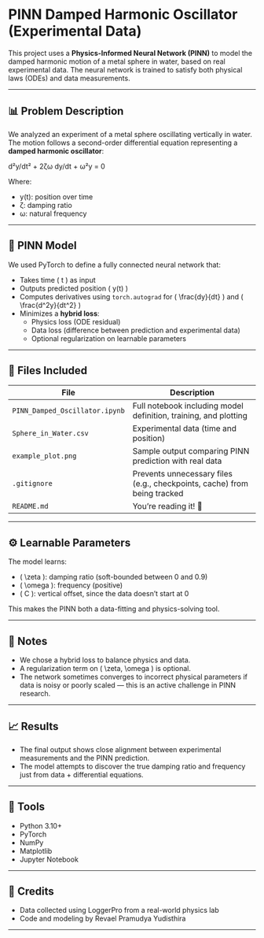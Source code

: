 # PINN Damped Harmonic Oscillator (Experimental Data)

This project uses a **Physics-Informed Neural Network (PINN)** to model the damped harmonic motion of a metal sphere in water, based on real experimental data. The neural network is trained to satisfy both physical laws (ODEs) and data measurements.

---

## 📊 Problem Description

We analyzed an experiment of a metal sphere oscillating vertically in water. The motion follows a second-order differential equation representing a **damped harmonic oscillator**:

d²y/dt² + 2ζω dy/dt + ω²y = 0

Where:
- y(t): position over time
- ζ: damping ratio
- ω: natural frequency

---

## 🧠 PINN Model

We used PyTorch to define a fully connected neural network that:
- Takes time \( t \) as input
- Outputs predicted position \( y(t) \)
- Computes derivatives using `torch.autograd` for \( \frac{dy}{dt} \) and \( \frac{d^2y}{dt^2} \)
- Minimizes a **hybrid loss**:
  - Physics loss (ODE residual)
  - Data loss (difference between prediction and experimental data)
  - Optional regularization on learnable parameters

---

## 🧪 Files Included

| File | Description |
|------|-------------|
| `PINN_Damped_Oscillator.ipynb` | Full notebook including model definition, training, and plotting |
| `Sphere_in_Water.csv` | Experimental data (time and position) |
| `example_plot.png` | Sample output comparing PINN prediction with real data |
| `.gitignore` | Prevents unnecessary files (e.g., checkpoints, cache) from being tracked |
| `README.md` | You’re reading it! 🎉 |

---

## ⚙️ Learnable Parameters

The model learns:
- \( \zeta \): damping ratio (soft-bounded between 0 and 0.9)
- \( \omega \): frequency (positive)
- \( C \): vertical offset, since the data doesn’t start at 0

This makes the PINN both a data-fitting and physics-solving tool.

---

## 🧩 Notes

- We chose a hybrid loss to balance physics and data.
- A regularization term on \( \zeta, \omega \) is optional.
- The network sometimes converges to incorrect physical parameters if data is noisy or poorly scaled — this is an active challenge in PINN research.

---

## 📈 Results

- The final output shows close alignment between experimental measurements and the PINN prediction.
- The model attempts to discover the true damping ratio and frequency just from data + differential equations.

---

## 🤖 Tools

- Python 3.10+
- PyTorch
- NumPy
- Matplotlib
- Jupyter Notebook

---

## 📌 Credits

- Data collected using LoggerPro from a real-world physics lab
- Code and modeling by Revael Pramudya Yudisthira

---
